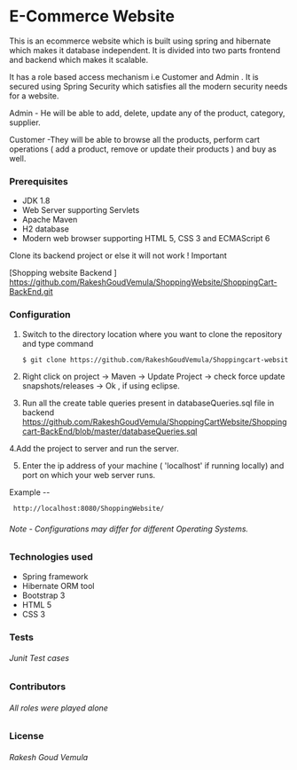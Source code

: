 # E-Commerce Website
 This is an ecommerce website which is built using spring and hibernate which makes it database independent. It is divided into two parts frontend and backend which makes it scalable.
 
 It has a role based access mechanism i.e Customer and Admin . It is secured using Spring Security which satisfies all the modern security needs for a website.
 
 Admin - He will be able to add, delete, update any of the product, category, supplier.
 
 Customer -They will be able to browse all the products, perform cart operations ( add a product, remove or update their products ) and buy as well.
 
### Prerequisites
 - JDK 1.8
 - Web Server supporting Servlets
- Apache Maven
- H2 database
- Modern web browser supporting HTML 5, CSS 3 and ECMAScript 6


 Clone its backend project or else it will not work  ! Important

[Shopping website Backend ]    <https://github.com/RakeshGoudVemula/ShoppingWebsite/ShoppingCart-BackEnd.git>

### Configuration
1. Switch to the directory location where you want to clone the repository and type  command
    ```sh
    $ git clone https://github.com/RakeshGoudVemula/Shoppingcart-website/
    ```
    
 2. Right click on project  -> Maven -> Update Project -> check force update snapshots/releases -> Ok  , if using eclipse.

3. Run all the create table queries present in databaseQueries.sql file in backend
<https://github.com/RakeshGoudVemula/ShoppingCartWebsite/Shoppingcart-BackEnd/blob/master/databaseQueries.sql>


4.Add the project to server and run the server.

5. Enter the ip address of your machine ( 'localhost' if running locally) and port on which your web server runs.

Example --
 ```sh
  http://localhost:8080/ShoppingWebsite/
```
###### Note - Configurations may differ for different Operating Systems.
### Technologies used 
- Spring framework
- Hibernate ORM tool
- Bootstrap 3
- HTML 5
- CSS 3

### Tests
###### Junit Test cases

### Contributors
###### All roles were played alone 

### License
###### Rakesh Goud Vemula
